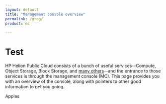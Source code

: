 ```yaml
---
layout: default
title: "Management console overview"
permalink: /greg/
product: mc

---
```

# Test

HP Helion Public Cloud consists of a bunch of useful services--Compute, Object Storage, Block Storage, and [many others](/services/)--and the entrance to those services is through the management console (MC).  This page provides you with an overview of the console, along with pointers to other good information to get you going.

Apples
